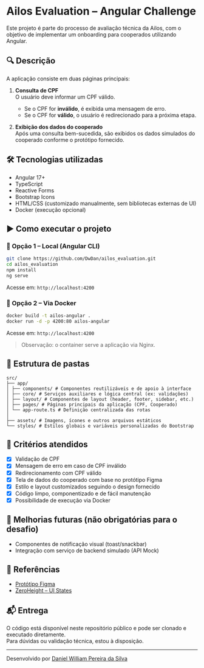# Ailos Evaluation – Angular Challenge

Este projeto é parte do processo de avaliação técnica da Ailos, com o objetivo de implementar um onboarding para cooperados utilizando Angular.

## 🔍 Descrição

A aplicação consiste em duas páginas principais:

1. **Consulta de CPF**  
   O usuário deve informar um CPF válido.  
   - Se o CPF for **inválido**, é exibida uma mensagem de erro.
   - Se o CPF for **válido**, o usuário é redirecionado para a próxima etapa.

2. **Exibição dos dados do cooperado**  
   Após uma consulta bem-sucedida, são exibidos os dados simulados do cooperado conforme o protótipo fornecido.

## 🛠️ Tecnologias utilizadas

- Angular 17+
- TypeScript
- Reactive Forms
- Bootstrap Icons
- HTML/CSS (customizado manualmente, sem bibliotecas externas de UI)
- Docker (execução opcional)

## ▶️ Como executar o projeto

### 🔹 Opção 1 – Local (Angular CLI)

```bash
git clone https://github.com/DwDan/ailos_evaluation.git
cd ailos_evaluation
npm install
ng serve
```

Acesse em: `http://localhost:4200`

### 🔹 Opção 2 – Via Docker

```bash
docker build -t ailos-angular .
docker run -d -p 4200:80 ailos-angular
```

Acesse em: `http://localhost:4200`

> Observação: o container serve a aplicação via Nginx.

## 📂 Estrutura de pastas

```
src/
├── app/
│ ├── components/ # Componentes reutilizáveis e de apoio à interface
│ ├── core/ # Serviços auxiliares e lógica central (ex: validações)
│ ├── layout/ # Componentes de layout (header, footer, sidebar, etc.)
│ ├── pages/ # Páginas principais da aplicação (CPF, Cooperado)
│ └── app-route.ts # Definição centralizada das rotas
│
├── assets/ # Imagens, ícones e outros arquivos estáticos
└── styles/ # Estilos globais e variáveis personalizadas do Bootstrap
```

## 🎯 Critérios atendidos

- [x] Validação de CPF
- [x] Mensagem de erro em caso de CPF inválido
- [x] Redirecionamento com CPF válido
- [x] Tela de dados do cooperado com base no protótipo Figma
- [x] Estilo e layout customizados seguindo o design fornecido
- [x] Código limpo, componentizado e de fácil manutenção
- [x] Possibilidade de execução via Docker

## 🧪 Melhorias futuras (não obrigatórias para o desafio)

- Componentes de notificação visual (toast/snackbar)
- Integração com serviço de backend simulado (API Mock)

## 📎 Referências

- [Protótipo Figma](https://www.figma.com/proto/yKoQbDl7ucMMZm79N9plKK/Onboarding-do-cooperado-%7C-PF)
- [ZeroHeight – UI States](https://zeroheight.com/208c7c4a6/p/726c39-ui-states)

## 📬 Entrega

O código está disponível neste repositório público e pode ser clonado e executado diretamente.  
Para dúvidas ou validação técnica, estou à disposição.

---

Desenvolvido por [Daniel William Pereira da Silva](https://github.com/DwDan)
